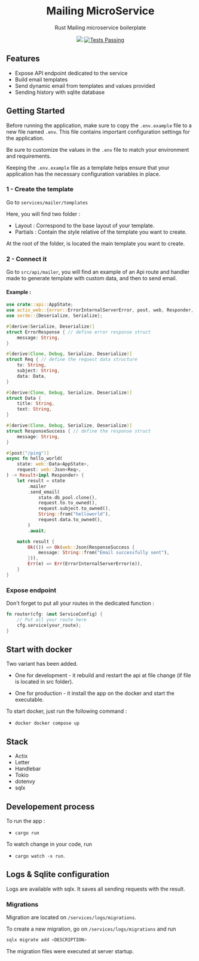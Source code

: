 <p align="center">
  <h1 align="center">Mailing MicroService</h1>
    <p align="center">Rust Mailing microservice boilerplate</p>
</p>

<p align="center">
    <img src="https://img.shields.io/github/v/release/hhertout/api_rust_mailer.svg" />
    <a href="https://github.com/hhertout/rac_tool/actions">
      <img alt="Tests Passing" src="https://github.com/hhertout/api_rust_mailer/actions/workflows/rust.yml/badge.svg" />
    </a>
</p>

## Features

- Expose API endpoint dedicated to the service
- Build email templates
- Send dynamic email from templates and values provided
- Sending history with sqlite database

## Getting Started

Before running the application, make sure to copy the `.env.example` file to a new file named `.env`. 
This file contains important configuration settings for the application. 

Be sure to customize the values in the `.env` file to match your environment and requirements. 

Keeping the `.env.example` file as a template helps ensure that your application has the necessary configuration variables in place.

### 1 - Create the template

Go to ```services/mailer/templates```

Here, you will find two folder : 

- Layout : Correspond to the base layout of your template.
- Partials : Contain the style relative of the template you want to create.

At the root of the folder, is located the main template you want to create. 

### 2 - Connect it

Go to ```src/api/mailer```, you will find an example of an Api route and handler made to generate template with custom data, and then to send email.

#### Example :

````rust
use crate::api::AppState;
use actix_web::{error::ErrorInternalServerError, post, web, Responder, Result};
use serde::{Deserialize, Serialize};

#[derive(Serialize, Deserialize)]
struct ErrorResponse { // define error response struct
    message: String, 
}

#[derive(Clone, Debug, Serialize, Deserialize)]
struct Req { // define the request data structure
    to: String,
    subject: String,
    data: Data,
}

#[derive(Clone, Debug, Serialize, Deserialize)]
struct Data {
    title: String,
    text: String,
}

#[derive(Clone, Debug, Serialize, Deserialize)]
struct ResponseSuccess { // define the response struct
    message: String,
}

#[post("/ping")]
async fn hello_world(
    state: web::Data<AppState>,
    request: web::Json<Req>,
) -> Result<impl Responder> {
    let result = state
        .mailer
        .send_email(
            state.db_pool.clone(),
            request.to.to_owned(),
            request.subject.to_owned(),
            String::from("helloworld"),
            request.data.to_owned(),
        )
        .await;

    match result {
        Ok(()) => Ok(web::Json(ResponseSuccess {
            message: String::from("Email successfully sent"),
        })),
        Err(e) => Err(ErrorInternalServerError(e)),
    }
}
````
### Expose endpoint

Don't forget to put all your routes in the dedicated function :

```rust
fn router(cfg: &mut ServiceConfig) {
    // Put all your route here
    cfg.service(your_route);
}
```

## Start with docker

Two variant has been added.

- One for development - it rebuild and restart the api at file change (if file is located in src folder).

- One for production - it install the app on the docker and start the executable.

To start docker, just run the following command :
- ```docker docker compose up```

## Stack

- Actix
- Letter
- Handlebar
- Tokio
- dotenvy
- sqlx

## Developement process

To run the app : 
- ```cargo run```

To watch change in your code, run 
- ```cargo watch -x run```.

## Logs & Sqlite configuration

Logs are available with sqlx.
It saves all sending requests with the result.

### Migrations

Migration are located on ```/services/logs/migrations```.

To create a new migration, go on ```/services/logs/migrations``` and run 
```bash
sqlx migrate add <DESCRIPTION>
```

The migration files were executed at server startup. 